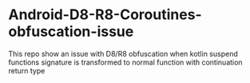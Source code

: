 # Android-D8-R8-Coroutines-obfuscation-issue
This repo show an issue with D8/R8 obfuscation when kotlin suspend functions signature is transformed to normal function with continuation return type
